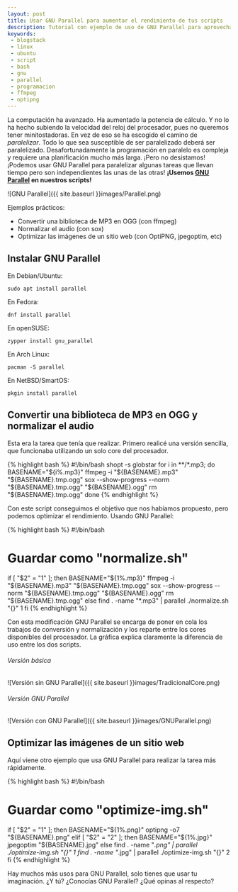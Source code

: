```yaml
---
layout: post
title: Usar GNU Parallel para aumentar el rendimiento de tus scripts
description: Tutorial con ejemplo de uso de GNU Parallel para aprovechar el procesador al 100% en tus scripts.
keywords:
 - blogstack
 - linux
 - ubuntu
 - script
 - bash
 - gnu
 - parallel
 - programacion
 - ffmpeg
 - optipng
---
```


La computación ha avanzado. Ha aumentado la potencia de cálculo. Y no lo ha hecho subiendo la velocidad del reloj del procesador, pues no queremos tener minitostadoras. En vez de eso se ha escogido el camino de _paralelizar_. Todo lo que sea susceptible de ser paralelizado deberá ser paralelizado. Desafortunadamente la programación en paralelo es compleja y requiere una planificación mucho más larga. ¡Pero no desistamos! ¡Podemos usar GNU Parallel para paralelizar algunas tareas que llevan tiempo pero son independientes las unas de las otras! __¡Usemos [GNU Parallel](http://www.gnu.org/software/parallel/) en nuestros scripts!__

![GNU Parallel]({{ site.baseurl }}images/Parallel.png)

Ejemplos prácticos:
 - Convertir una biblioteca de MP3 en OGG (con ffmpeg)
 - Normalizar el audio (con sox)
 - Optimizar las imágenes de un sitio web (con OptiPNG, jpegoptim, etc)

## Instalar GNU Parallel

En Debian/Ubuntu: 
```
sudo apt install parallel
```

En Fedora:
```
dnf install parallel
```

En openSUSE:

```
zypper install gnu_parallel
```


En Arch Linux:

```
pacman -S parallel
```


En NetBSD/SmartOS:

```
pkgin install parallel
```

## Convertir una biblioteca de MP3 en OGG y normalizar el audio

Esta era la tarea que tenía que realizar. Primero realicé una versión sencilla, que funcionaba utilizando un solo core del procesador.

{% highlight bash %}
#!/bin/bash
shopt -s globstar
for i in **/*.mp3; do
	BASENAME="${i%.mp3}"
	ffmpeg -i "${BASENAME}.mp3" "${BASENAME}.tmp.ogg"
	sox --show-progress --norm "${BASENAME}.tmp.ogg" "${BASENAME}.ogg"
	rm "${BASENAME}.tmp.ogg"
done
{% endhighlight %}

Con este script conseguimos el objetivo que nos habíamos propuesto, pero podemos optimizar el rendimiento. Usando GNU Parallel:

{% highlight bash %}
#!/bin/bash

# Guardar como "normalize.sh"

if [ "$2" = "1"  ]; then
	BASENAME="${1%.mp3}"
	ffmpeg -i "${BASENAME}.mp3" "${BASENAME}.tmp.ogg"
	sox --show-progress --norm "${BASENAME}.tmp.ogg" "${BASENAME}.ogg"
	rm "${BASENAME}.tmp.ogg"
else
	find  . -name "*.mp3" | parallel ./normalize.sh "{}" 1
fi
{% endhighlight %}

Con esta modificación GNU Parallel se encarga de poner en cola los trabajos de conversión y normalización y los reparte entre los cores disponibles del procesador. La gráfica explica claramente la diferencia de uso entre los dos scripts.

###### Versión básica

![Versión sin GNU Parallel]({{ site.baseurl }}images/TradicionalCore.png)


###### Versión GNU Parallel

![Versión con GNU Parallel]({{ site.baseurl }}images/GNUParallel.png)

## Optimizar las imágenes de un sitio web

Aquí viene otro ejemplo que usa GNU Parallel para realizar la tarea más rápidamente.

{% highlight bash %}
#!/bin/bash

# Guardar como "optimize-img.sh"

if [ "$2" = "1"  ]; then
	BASENAME="${1%.png}"
	optipng -o7 "${BASENAME}.png"
elif [ "$2" = "2"  ]; then
	BASENAME="${1%.jpg}"
	jpegoptim "${BASENAME}.jpg"
else
	find  . -name "*.png" | parallel ./optimize-img.sh "{}" 1
	find  . -name "*.jpg" | parallel ./optimize-img.sh "{}" 2
fi
{% endhighlight %}

Hay muchos más usos para GNU Parallel, solo tienes que usar tu imaginación. ¿Y tú? ¿Conocías GNU Parallel? ¿Qué opinas al respecto?
